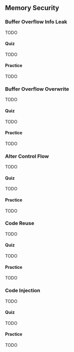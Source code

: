 ## Memory Security

### Buffer Overflow Info Leak

TODO

#### Quiz

TODO

#### Practice

TODO

### Buffer Overflow Overwrite

TODO

#### Quiz

TODO

#### Practice

TODO

### Alter Control Flow

TODO

#### Quiz

TODO

#### Practice

TODO

### Code Reuse

TODO

#### Quiz

TODO

#### Practice

TODO

### Code Injection

TODO

#### Quiz

TODO

#### Practice

TODO
